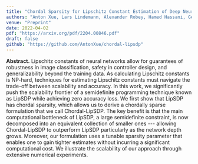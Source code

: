 ```yaml
---
title: "Chordal Sparsity for Lipschitz Constant Estimation of Deep Neural Networks"
authors: "Anton Xue, Lars Lindemann, Alexander Robey, Hamed Hassani, George J. Pappas, Rajeev Alur"
venue: "Preprint"
date: 2022-04-02
pdf: "https://arxiv.org/pdf/2204.00846.pdf"
draft: false
github: "https://github.com/AntonXue/chordal-lipsdp"
---
```


**Abstract.** Lipschitz constants of neural networks allow for guarantees of robustness in image classification, safety in controller design, and generalizability beyond the training data.  As calculating Lipschitz constants is NP-hard, techniques for estimating Lipschitz constants must navigate the trade-off between scalability and accuracy.  In this work, we significantly push the scalability frontier of a semidefinite programming technique known as LipSDP while achieving zero accuracy loss.  We first show that LipSDP has chordal sparsity, which allows us to derive a chordally sparse formulation that we call Chordal-LipSDP.  The key benefit is that the main computational bottleneck of LipSDP, a large semidefinite constraint, is now decomposed into an equivalent collection of smaller ones --- allowing Chordal-LipSDP to outperform LipSDP particularly as the network depth grows.  Moreover, our formulation uses a tunable sparsity parameter that enables one to gain tighter estimates without incurring a significant computational cost.  We illustrate the scalability of our approach through extensive numerical experiments.